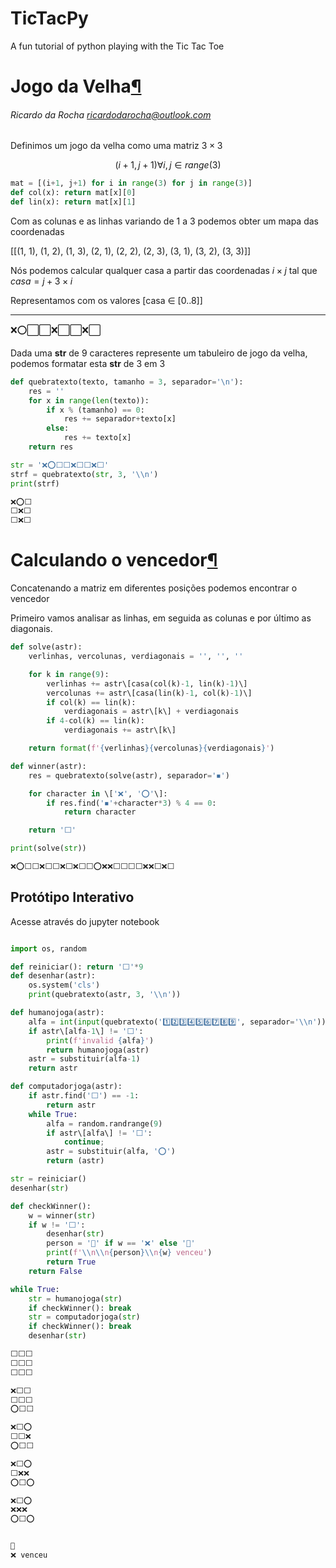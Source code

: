 # TicTacPy

A fun tutorial of python playing with the Tic Tac Toe

Jogo da Velha[¶](#Jogo-da-Velha)
================================

###### Ricardo da Rocha ricardodarocha@outlook.com

Definimos um jogo da velha como uma matriz $3×3$

$$ (i+1, j+1) ∀ i,j ∈ range(3)$$

```py
mat = [(i+1, j+1) for i in range(3) for j in range(3)]
def col(x): return mat[x][0]
def lin(x): return mat[x][1]
```

Com as colunas e as linhas variando de $1$ a $3$ podemos obter um mapa das coordenadas


\[[(1, 1), (1, 2), (1, 3), (2, 1), (2, 2), (2, 3), (3, 1), (3, 2), (3, 3)]\]

Nós podemos calcular qualquer casa a partir das coordenadas $i×j$ tal que
$casa=j+3×i$

Representamos com os valores \[casa ∈  [0..8]\]

---
❌⭕⬜⬜❌⬜⬜❌⬜

Dada uma **str** de $9$ caracteres represente um tabuleiro de jogo da velha, podemos formatar esta **str** de $3$ em $3$

```py
def quebratexto(texto, tamanho = 3, separador='\n'):
    res = ''
    for x in range(len(texto)):
        if x % (tamanho) == 0:
            res += separador+texto[x]
        else:
            res += texto[x]
    return res 

str = '❌⭕⬜⬜❌⬜⬜❌⬜'
strf = quebratexto(str, 3, '\\n')
print(strf)

❌⭕⬜
⬜❌⬜
⬜❌⬜
```

Calculando o vencedor[¶](#Calculando-o-vencedor)
================================================

Concatenando a matriz em diferentes posições podemos encontrar o vencedor

Primeiro vamos analisar as linhas, em seguida as colunas e por último as diagonais.

```py
def solve(astr):
    verlinhas, vercolunas, verdiagonais = '', '', ''

    for k in range(9):
        verlinhas += astr\[casa(col(k)-1, lin(k)-1)\]
        vercolunas += astr\[casa(lin(k)-1, col(k)-1)\]
        if col(k) == lin(k):
            verdiagonais = astr\[k\] + verdiagonais
        if 4-col(k) == lin(k):
            verdiagonais += astr\[k\]

    return format(f'{verlinhas}{vercolunas}{verdiagonais}')

def winner(astr):
    res = quebratexto(solve(astr), separador='◾')

    for character in \['❌', '⭕'\]:
        if res.find('◾'+character*3) % 4 == 0:
            return character

    return '⬜'

print(solve(str))

❌⭕⬜⬜❌⬜⬜❌⬜❌⬜⬜⭕❌❌⬜⬜⬜⬜❌❌⬜❌⬜

```
## Protótipo Interativo
Acesse através do jupyter notebook

```py

import os, random

def reiniciar(): return '⬜'*9
def desenhar(astr):
    os.system('cls')
    print(quebratexto(astr, 3, '\\n'))

def humanojoga(astr):
    alfa = int(input(quebratexto('1️⃣2️⃣3️⃣4️⃣5️⃣6️⃣7️⃣8️⃣9️⃣', separador='\\n')))
    if astr\[alfa-1\] != '⬜':
        print(f'invalid {alfa}')
        return humanojoga(astr)
    astr = substituir(alfa-1)
    return astr

def computadorjoga(astr):
    if astr.find('⬜') == -1:
        return astr
    while True:
        alfa = random.randrange(9)
        if astr\[alfa\] != '⬜':
            continue;
        astr = substituir(alfa, '⭕')
        return (astr)

str = reiniciar()
desenhar(str)

def checkWinner():
    w = winner(str)
    if w != '⬜':
        desenhar(str)
        person = '🥳' if w == '❌' else '🤯'
        print(f'\\n\\n{person}\\n{w} venceu')
        return True
    return False

while True:
    str = humanojoga(str)
    if checkWinner(): break
    str = computadorjoga(str)
    if checkWinner(): break
    desenhar(str)

⬜⬜⬜
⬜⬜⬜
⬜⬜⬜

❌⬜⬜
⬜⬜⬜
⭕⬜⬜

❌⬜⭕
⬜⬜❌
⭕⬜⬜

❌⬜⭕
⬜❌❌
⭕⬜⭕

❌⬜⭕
❌❌❌
⭕⬜⭕


🥳
❌ venceu
